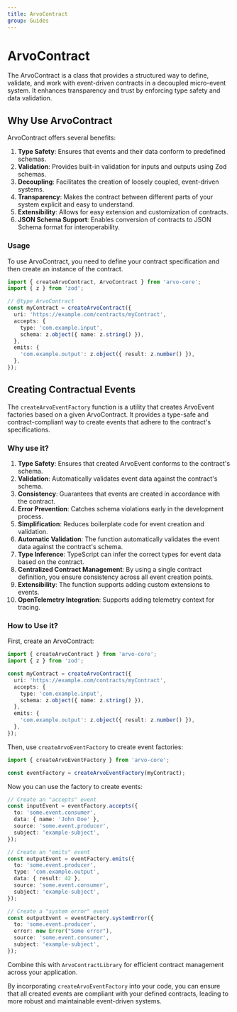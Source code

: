 ```yaml
---
title: ArvoContract
group: Guides
---
```


# ArvoContract

The ArvoContract is a class that provides a structured way to define, validate, and work with event-driven contracts in a decoupled micro-event system. It enhances transparency and trust by enforcing type safety and data validation.

## Why Use ArvoContract

ArvoContract offers several benefits:

1. **Type Safety**: Ensures that events and their data conform to predefined schemas.
2. **Validation**: Provides built-in validation for inputs and outputs using Zod schemas.
3. **Decoupling**: Facilitates the creation of loosely coupled, event-driven systems.
4. **Transparency**: Makes the contract between different parts of your system explicit and easy to understand.
5. **Extensibility**: Allows for easy extension and customization of contracts.
6. **JSON Schema Support**: Enables conversion of contracts to JSON Schema format for interoperability.

### Usage

To use ArvoContract, you need to define your contract specification and then create an instance of the contract.

```typescript
import { createArvoContract, ArvoContract } from 'arvo-core';
import { z } from 'zod';

// @type ArvoContract
const myContract = createArvoContract({
  uri: 'https://example.com/contracts/myContract',
  accepts: {
    type: 'com.example.input',
    schema: z.object({ name: z.string() }),
  },
  emits: {
    'com.example.output': z.object({ result: z.number() }),
  },
});
```

## Creating Contractual Events

The `createArvoEventFactory` function is a utility that creates ArvoEvent factories based on a given ArvoContract. It provides a type-safe and contract-compliant way to create events that adhere to the contract's specifications.

### Why use it?

1. **Type Safety**: Ensures that created ArvoEvent conforms to the contract's schema.
2. **Validation**: Automatically validates event data against the contract's schema.
3. **Consistency**: Guarantees that events are created in accordance with the contract.
4. **Error Prevention**: Catches schema violations early in the development process.
5. **Simplification**: Reduces boilerplate code for event creation and validation.
6. **Automatic Validation**: The function automatically validates the event data against the contract's schema.
7. **Type Inference**: TypeScript can infer the correct types for event data based on the contract.
8. **Centralized Contract Management**: By using a single contract definition, you ensure consistency across all event creation points.
9. **Extensibility**: The function supports adding custom extensions to events.
10. **OpenTelemetry Integration**: Supports adding telemetry context for tracing.



### How to Use it?

First, create an ArvoContract:

```typescript
import { createArvoContract } from 'arvo-core';
import { z } from 'zod';

const myContract = createArvoContract({
  uri: 'https://example.com/contracts/myContract',
  accepts: {
    type: 'com.example.input',
    schema: z.object({ name: z.string() }),
  },
  emits: {
    'com.example.output': z.object({ result: z.number() }),
  },
});
```

Then, use `createArvoEventFactory` to create event factories:

```typescript
import { createArvoEventFactory } from 'arvo-core';

const eventFactory = createArvoEventFactory(myContract);
```

Now you can use the factory to create events:

```typescript
// Create an "accepts" event
const inputEvent = eventFactory.accepts({
  to: 'some.event.consumer',
  data: { name: 'John Doe' },
  source: 'some.event.producer',
  subject: 'example-subject',
});

// Create an "emits" event
const outputEvent = eventFactory.emits({
  to: 'some.event.producer',
  type: 'com.example.output',
  data: { result: 42 },
  source: 'some.event.consumer',
  subject: 'example-subject',
});

// Create a "system error" event
const outputEvent = eventFactory.systemError({
  to: 'some.event.producer',
  error: new Error("Some error"),
  source: 'some.event.consumer',
  subject: 'example-subject',
});
```

Combine this with `ArvoContractLibrary` for efficient contract management across your application.

By incorporating `createArvoEventFactory` into your code, you can ensure that all created events are compliant with your defined contracts, leading to more robust and maintainable event-driven systems.
